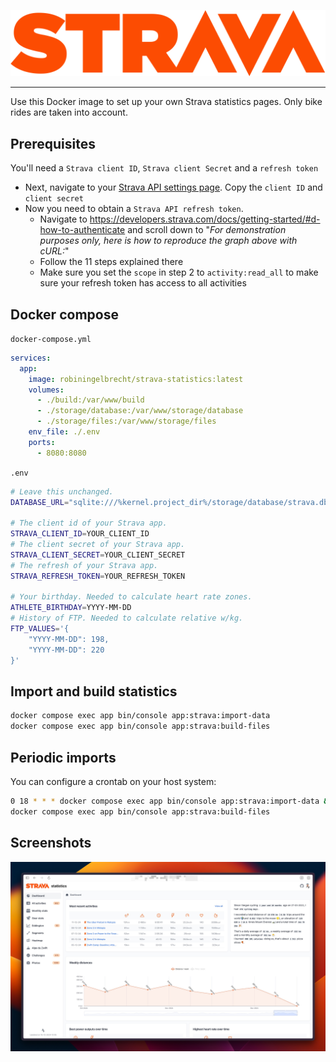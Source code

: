 <p align="center">
    <img src="public/assets/images/strava.png"
         alt="Strava">
</p>

---

Use this Docker image to set up your own Strava statistics pages. 
Only bike rides are taken into account.

## Prerequisites

You'll need a `Strava client ID`, `Strava client Secret` and a `refresh token`

* Next, navigate to your [Strava API settings page](https://www.strava.com/settings/api).
  Copy the `client ID` and `client secret`
* Now you need to obtain a `Strava API refresh token`. 
    * Navigate to https://developers.strava.com/docs/getting-started/#d-how-to-authenticate
      and scroll down to "_For demonstration purposes only, here is how to reproduce the graph above with cURL:_"
    * Follow the 11 steps explained there
    * Make sure you set the `scope` in step 2 to `activity:read_all` to make sure your refresh token has access to all activities

## Docker compose

`docker-compose.yml`

```yml
services:
  app:
    image: robiningelbrecht/strava-statistics:latest
    volumes:
      - ./build:/var/www/build
      - ./storage/database:/var/www/storage/database
      - ./storage/files:/var/www/storage/files
    env_file: ./.env
    ports:
      - 8080:8080
```

`.env`

```bash
# Leave this unchanged.
DATABASE_URL="sqlite:///%kernel.project_dir%/storage/database/strava.db?charset=utf8mb4"

# The client id of your Strava app.
STRAVA_CLIENT_ID=YOUR_CLIENT_ID
# The client secret of your Strava app.
STRAVA_CLIENT_SECRET=YOUR_CLIENT_SECRET
# The refresh of your Strava app.
STRAVA_REFRESH_TOKEN=YOUR_REFRESH_TOKEN

# Your birthday. Needed to calculate heart rate zones.
ATHLETE_BIRTHDAY=YYYY-MM-DD
# History of FTP. Needed to calculate relative w/kg.
FTP_VALUES='{
    "YYYY-MM-DD": 198,
    "YYYY-MM-DD": 220
}'
```

## Import and build statistics

```bash
docker compose exec app bin/console app:strava:import-data
docker compose exec app bin/console app:strava:build-files
```

## Periodic imports

You can configure a crontab on your host system:

```bash
0 18 * * * docker compose exec app bin/console app:strava:import-data && 
docker compose exec app bin/console app:strava:build-files
```

## Screenshots

<img src="public/assets/images/readme-screenshot.jpeg" alt="Example">